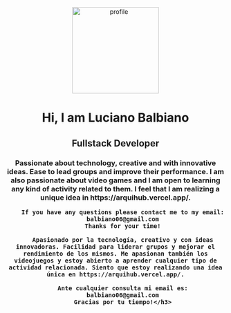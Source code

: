 <div align="center">
    <img src="https://res.cloudinary.com/dfcd64nhm/image/upload/v1666758357/Arquihub/paracv_sdowlv.jpg" alt="profile" width="200">
    <h1 align="center">Hi, I am Luciano Balbiano</h1>
    <h2 align="center">Fullstack Developer</h2>
    <h3 align="center">Passionate about technology, creative and with innovative ideas. Ease to lead groups and improve their performance. I am also passionate about video games and I am open to learning any kind of activity related to them. I feel that I am realizing a unique idea in https://arquihub.vercel.app/.

        If you have any questions please contact me to my email:
        balbiano06@gmail.com
        Thanks for your time!
        
        Apasionado por la tecnología, creativo y con ideas innovadoras. Facilidad para liderar grupos y mejorar el rendimiento de los mismos. Me apasionan también los videojuegos y estoy abierto a aprender cualquier tipo de actividad relacionada. Siento que estoy realizando una idea única en https://arquihub.vercel.app/.
        
        Ante cualquier consulta mi email es:
        balbiano06@gmail.com
        Gracias por tu tiempo!</h3>
    
</div>